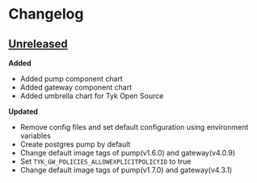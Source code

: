 # Changelog

## [Unreleased](https://github.com/TykTechnologies/tyk-charts/tree/HEAD)

**Added**
- Added pump component chart
- Added gateway component chart
- Added umbrella chart for Tyk Open Source

**Updated**
- Remove config files and set default configuration using environment variables
- Create postgres pump by default
- Change default image tags of pump(v1.6.0) and gateway(v4.0.9)
- Set `TYK_GW_POLICIES_ALLOWEXPLICITPOLICYID` to true
- Change default image tags of pump(v1.7.0) and gateway(v4.3.1)
